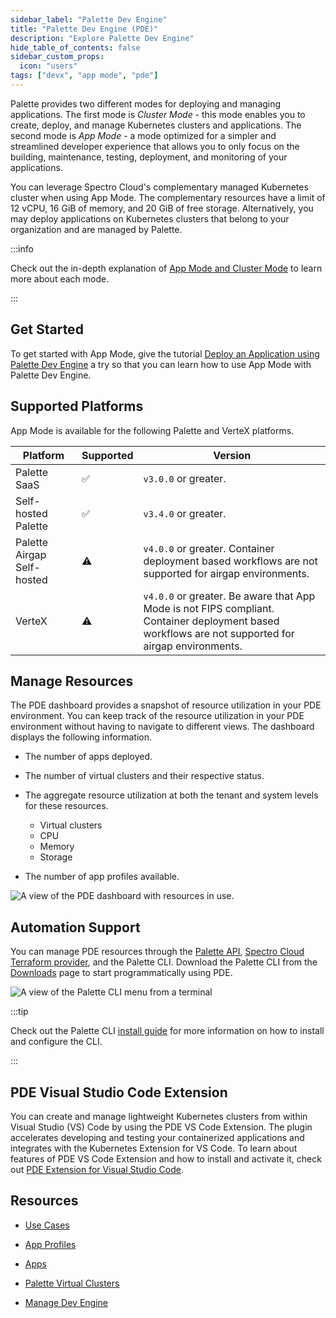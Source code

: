 ```yaml
---
sidebar_label: "Palette Dev Engine"
title: "Palette Dev Engine (PDE)"
description: "Explore Palette Dev Engine"
hide_table_of_contents: false
sidebar_custom_props:
  icon: "users"
tags: ["devx", "app mode", "pde"]
---
```


Palette provides two different modes for deploying and managing applications. The first mode is _Cluster Mode_ - this
mode enables you to create, deploy, and manage Kubernetes clusters and applications. The second mode is _App Mode_ - a
mode optimized for a simpler and streamlined developer experience that allows you to only focus on the building,
maintenance, testing, deployment, and monitoring of your applications.

You can leverage Spectro Cloud's complementary managed Kubernetes cluster when using App Mode. The complementary
resources have a limit of 12 vCPU, 16 GiB of memory, and 20 GiB of free storage. Alternatively, you may deploy
applications on Kubernetes clusters that belong to your organization and are managed by Palette.

:::info

Check out the in-depth explanation of [App Mode and Cluster Mode](../introduction/palette-modes.md) to learn more about
each mode.

:::

## Get Started

To get started with App Mode, give the tutorial
[Deploy an Application using Palette Dev Engine](../tutorials/cluster-deployment/pde/deploy-app.md) a try so that you
can learn how to use App Mode with Palette Dev Engine.

## Supported Platforms

App Mode is available for the following Palette and VerteX platforms.

| Platform                   | Supported | Version                                                                                                                                            |
| -------------------------- | --------- | -------------------------------------------------------------------------------------------------------------------------------------------------- |
| Palette SaaS               | ✅        | `v3.0.0` or greater.                                                                                                                               |
| Self-hosted Palette        | ✅        | `v3.4.0` or greater.                                                                                                                               |
| Palette Airgap Self-hosted | :warning: | `v4.0.0` or greater. Container deployment based workflows are not supported for airgap environments.                                               |
| VerteX                     | :warning: | `v4.0.0` or greater. Be aware that App Mode is not FIPS compliant. Container deployment based workflows are not supported for airgap environments. |

## Manage Resources

The PDE dashboard provides a snapshot of resource utilization in your PDE environment. You can keep track of the
resource utilization in your PDE environment without having to navigate to different views. The dashboard displays the
following information.

- The number of apps deployed.

- The number of virtual clusters and their respective status.

- The aggregate resource utilization at both the tenant and system levels for these resources.

  - Virtual clusters
  - CPU
  - Memory
  - Storage

- The number of app profiles available.

![A view of the PDE dashboard with resources in use.](/docs_devx_pde-dashboard-utilization.webp)

## Automation Support

You can manage PDE resources through the [Palette API](/api/introduction),
[Spectro Cloud Terraform provider](https://registry.terraform.io/providers/spectrocloud/spectrocloud/latest/docs), and
the Palette CLI. Download the Palette CLI from the [Downloads](../spectro-downloads.md#palette-cli) page to start
programmatically using PDE.

![A view of the Palette CLI menu from a terminal](/devx_devx_cli-display.webp)

:::tip

Check out the Palette CLI [install guide](../automation/palette-cli/install-palette-cli.md) for more information on how
to install and configure the CLI.

:::

## PDE Visual Studio Code Extension

You can create and manage lightweight Kubernetes clusters from within Visual Studio (VS) Code by using the PDE VS Code
Extension. The plugin accelerates developing and testing your containerized applications and integrates with the
Kubernetes Extension for VS Code. To learn about features of PDE VS Code Extension and how to install and activate it,
check out
[PDE Extension for Visual Studio Code](https://marketplace.visualstudio.com/items?itemName=SpectroCloud.extension-palette).

## Resources

- [Use Cases](enterprise-user.md)

- [App Profiles](../profiles/app-profiles/app-profiles.md)

- [Apps](./apps/apps.md)

- [Palette Virtual Clusters](palette-virtual-clusters/palette-virtual-clusters.md)

- [Manage Dev Engine](manage-dev-engine/manage-dev-engine.md)
